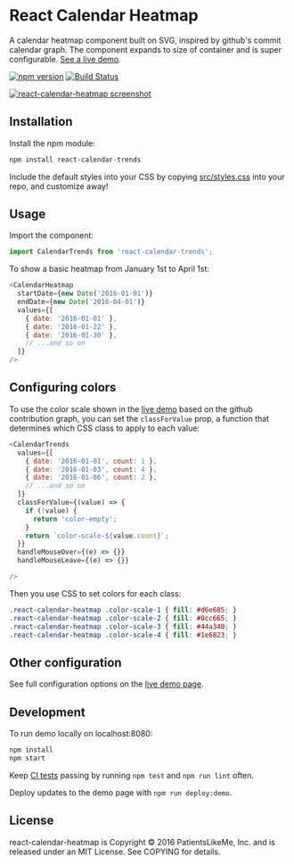 # React Calendar Heatmap

A calendar heatmap component built on SVG, inspired by github's commit calendar graph. The component expands to size of container and is super configurable. [See a live demo](http://patientslikeme.github.io/react-calendar-heatmap/).

[![npm version](https://badge.fury.io/js/react-calendar-heatmap.svg)](https://badge.fury.io/js/react-calendar-heatmap)
[![Build Status](https://travis-ci.org/patientslikeme/react-calendar-heatmap.svg?branch=master)](https://travis-ci.org/patientslikeme/react-calendar-heatmap)

[![react-calendar-heatmap screenshot](/assets/react-calendar-heatmap.png?raw=true)](http://patientslikeme.github.io/react-calendar-heatmap/)

## Installation

Install the npm module:

```bash
npm install react-calendar-trends
```

Include the default styles into your CSS by copying [src/styles.css](src/styles.css) into your repo, and customize away!

## Usage

Import the component:

```javascript
import CalendarTrends from 'react-calendar-trends';
```

To show a basic heatmap from January 1st to April 1st:

```javascript
<CalendarHeatmap
  startDate={new Date('2016-01-01')}
  endDate={new Date('2016-04-01')}
  values={[
    { date: '2016-01-01' },
    { date: '2016-01-22' },
    { date: '2016-01-30' },
    // ...and so on
  ]}
/>
```

## Configuring colors

To use the color scale shown in the [live demo](http://patientslikeme.github.io/react-calendar-heatmap/) based on the github contribution graph, you can set the `classForValue` prop, a function that determines which CSS class to apply to each value:

```javascript
<CalendarTrends
  values={[
    { date: '2016-01-01', count: 1 },
    { date: '2016-01-03', count: 4 },
    { date: '2016-01-06', count: 2 },
    // ...and so on
  ]}
  classForValue={(value) => {
    if (!value) {
      return 'color-empty';
    }
    return `color-scale-${value.count}`;
  }}
  handleMouseOver={(e) => {}}
  handleMouseLeave={(e) => {}}

/>
```

Then you use CSS to set colors for each class:

```css
.react-calendar-heatmap .color-scale-1 { fill: #d6e685; }
.react-calendar-heatmap .color-scale-2 { fill: #8cc665; }
.react-calendar-heatmap .color-scale-3 { fill: #44a340; }
.react-calendar-heatmap .color-scale-4 { fill: #1e6823; }
```

## Other configuration

See full configuration options on the [live demo page](http://patientslikeme.github.io/react-calendar-heatmap/).

## Development

To run demo locally on localhost:8080:

```bash
npm install
npm start
```

Keep [CI tests](https://travis-ci.org/patientslikeme/react-calendar-heatmap) passing by running `npm test` and `npm run lint` often.

Deploy updates to the demo page with `npm run deploy:demo`.

## License

react-calendar-heatmap is Copyright &copy; 2016 PatientsLikeMe, Inc. and is released under an MIT License.  See COPYING for details.
